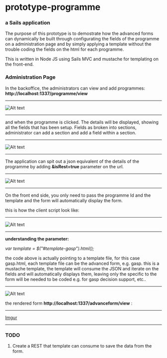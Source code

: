 # prototype-programme
### a Sails application


The purpose of this prototype is to demostrate how the advanced forms can dynamically be built through configurating the
fields of the programme on a administration page and by simply applying a template without the trouble coding the fields
on the html for each programme.

This is written in Node JS using Sails MVC and mustache for templating on the front-end.


### Administration Page

In the backoffice, the administrators can view and add programmes: 
**http://localhost:1337/programme/view**

* * *

![Alt text](http://i.imgur.com/ZYpelfB.jpg)

* * *

and when the programme is clicked. The details will be displayed, showing all the fields that has been setup.
Fields as broken into sections, administrator can add a section and add a field within a section.

* * *

![Alt text](http://i.imgur.com/zocwwNS.jpg)

* * *

The application can spit out a json equivalent of the details of the programme by adding **&isRest=true**
parameter on the url.

* * *

![Alt text](http://i.imgur.com/H2jIgg4.jpg)

* * *

On the front end side, you only need to pass the programme Id and the template and the form will automatically
display the form.

this is how the client script look like:

* * *

![Alt text](http://i.imgur.com/kRzkS6t.jpg)

* * *

**understanding the parameter:**

*var template = $("#template-gasp").html();* 

the code above is actually pointing to a template file, for this case gasp.html, each template file can be the advanced form, e.g. gasp.
this is a mustache template, the template will consume the JSON and iterate on the fields and will automatically displays them, leaving
only the specific to the form will be needed to be coded e.g. for gasp decision support, etc.. 

* * *

![Alt text](http://i.imgur.com/Sk6oeFy.jpg)


the rendered form **http://localhost:1337/advanceform/view** :

* * *

[Imgur](http://i.imgur.com/cVq5BZX.jpg)

* * *

### TODO

1. Create a REST that template can consume to save the data from the form.




